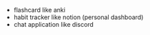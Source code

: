 - flashcard like anki
- habit tracker like notion (personal dashboard)
- chat application like discord